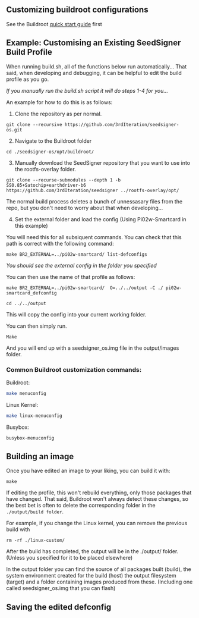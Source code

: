 ## Customizing buildroot configurations

See the Buildroot [quick start guide](https://www.buildroot.org/downloads/manual/manual.html#_buildroot_quick_start) first

## Example: Customising an Existing SeedSigner Build Profile
When running build.sh, all of the functions below run automatically... That said, when developing and debugging, it can be helpful to edit the build profile as you go.

_If you manually run the build.sh script it will do steps 1-4 for you..._

An example for how to do this is as follows:

1) Clone the repository as per normal.
```
git clone --recursive https://github.com/3rdIteration/seedsigner-os.git
```

2) Navigate to the Buildroot folder

```
cd ./seedsigner-os/opt/buildroot/
```

3) Manually download the SeedSigner repository that you want to use into the rootfs-overlay folder.
```
git clone --recurse-submodules --depth 1 -b SS0.85+Satochip+earthdriver-b6 https://github.com/3rdIteration/seedsigner ../rootfs-overlay/opt/
```

The normal build process deletes a bunch of unnessasary files from the repo, but you don't need to worry about that when developing...

4) Set the external folder and load the config (Using Pi02w-Smartcard in this example)

You will need this for all subsiquent commands. You can check that this path is correct with the following command:
```
make BR2_EXTERNAL=../pi02w-smartcard/ list-defconfigs
```

_You should see the external config in the folder you specified_ 

You can then use the name of that profile as follows:
```
make BR2_EXTERNAL=../pi02w-smartcard/  O=../../output -C ./ pi02w-smartcard_defconfig

cd ../../output
```

This will copy the config into your current working folder. 

You can then simply run.

```
Make
```

And you will end up with a seedsigner_os.img file in the output/images folder.

### Common Buildroot customization commands:

Buildroot:
```bash
make menuconfig
```

Linux Kernel:
```bash
make linux-menuconfig
```

Busybox:
```bash
busybox-menuconfig
```

## Building an image
Once you have edited an image to your liking, you can build it with:

```
make
```

If editing the profile, this won't rebuild everything, only those packages that have changed. That said, Buildroot won't always detect these changes, so the best bet is often to delete the corresponding folder in the `./output/build folder`. 

For example, if you change the Linux kernel, you can remove the previous build with
```
rm -rf ./linux-custom/
```

After the build has completed, the output will be in the ./output/ folder. (Unless you specified for it to be placed elsewhere)

In the output folder you can find the source of all packages built (build), the system environment created for the build (host) the output filesystem (target) and a folder containing images produced from these. (Including one called seedsigner_os.img that you can flash)

## Saving the edited defconfig
